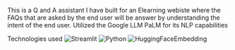 This is a Q and A assistant I have built for an Elearning webiste where the FAQs that are asked by the end user will be answer by understanding the intent of the end user.
Utilized the Google LLM PaLM for its NLP capabilities

Technologies used 
![Streamlit](https://img.shields.io/badge/-streamlit-333333?style=flat&logo=streamlit)
![Python](https://img.shields.io/badge/-Python-333333?style=flat&logo=python)
![HuggingFaceEmbedding](https://img.shields.io/badge/-HuggingFaceEmbedding-333333?style=flat&logo=HuggingFaceEmbedding)

